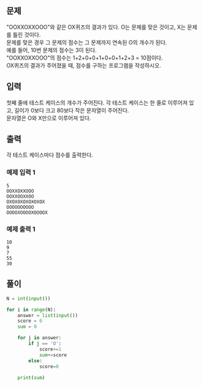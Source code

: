 ## 문제
"OOXXOXXOOO"와 같은 OX퀴즈의 결과가 있다. O는 문제를 맞은 것이고, X는 문제를 틀린 것이다.  
문제를 맞은 경우 그 문제의 점수는 그 문제까지 연속된 O의 개수가 된다.  
예를 들어, 10번 문제의 점수는 3이 된다.  
"OOXXOXXOOO"의 점수는 1+2+0+0+1+0+0+1+2+3 = 10점이다.  
OX퀴즈의 결과가 주어졌을 때, 점수를 구하는 프로그램을 작성하시오.

## 입력
첫째 줄에 테스트 케이스의 개수가 주어진다. 각 테스트 케이스는 한 줄로 이루어져 있고, 길이가 0보다 크고 80보다 작은 문자열이 주어진다.  
문자열은 O와 X만으로 이루어져 있다.



## 출력
각 테스트 케이스마다 점수를 출력한다.


### 예제 입력 1
```
5
OOXXOXXOOO
OOXXOOXXOO
OXOXOXOXOXOXOX
OOOOOOOOOO
OOOOXOOOOXOOOOX
```
### 예제 출력 1
```
10
9
7
55
30
```


## **풀이**

```python
N = int(input())

for i in range(N):
    answer = list(input())
    score = 0
    sum = 0

    for j in answer:
        if j == 'O':
            score+=1
            sum+=score
        else:
            score=0
    
    print(sum)
```
